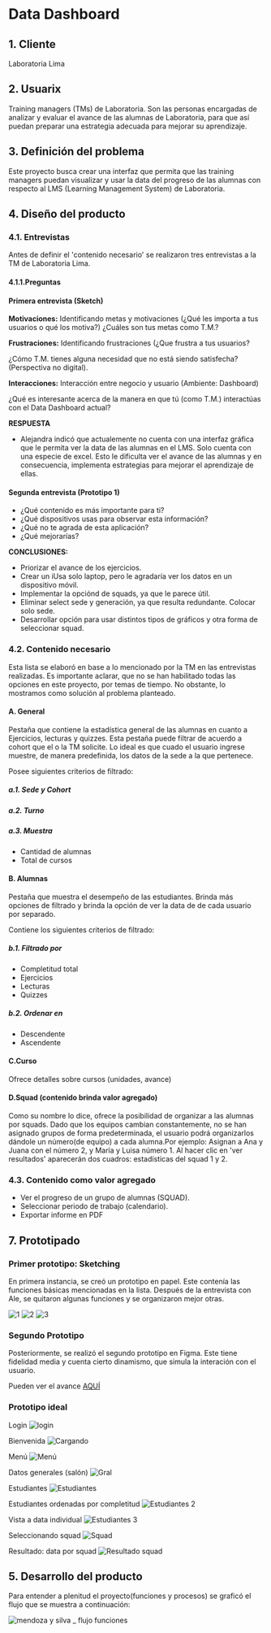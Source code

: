 # Data Dashboard

## 1. Cliente
Laboratoria Lima

## 2. Usuarix

Training managers (TMs) de Laboratoria. Son las personas encargadas de analizar
 y evaluar el avance de las alumnas de Laboratoria, para que así puedan preparar una estrategia adecuada para mejorar su aprendizaje. 

## 3. Definición del problema

Este proyecto busca crear una interfaz que permita que las training managers 
puedan visualizar y usar la data del progreso de las alumnas con respecto al
LMS (Learning Management System) de Laboratoria. 

## 4. Diseño del producto

### 4.1. Entrevistas

  Antes de definir el 'contenido necesario' se realizaron tres entrevistas a la TM de Laboratoria Lima. 

  #### 4.1.1.Preguntas

  #### Primera entrevista (Sketch)

  **Motivaciones:** Identificando metas y motivaciones (¿Qué les importa a tus usuarios o  qué los motiva?)
  ¿Cuáles son tus metas como T.M.?

  **Frustraciones:** Identificando frustraciones (¿Que frustra a tus usuarios?

  ¿Cómo T.M. tienes alguna necesidad que no está siendo satisfecha? (Perspectiva no digital).

  **Interacciones:** Interacción entre negocio y usuario (Ambiente: Dashboard)

  ¿Qué es interesante acerca de la manera en que tú (como T.M.) interactúas con el Data Dashboard actual?

  **RESPUESTA**

  * Alejandra indicó que actualemente no cuenta con una interfaz gráfica que le permita ver la data de las alumnas en el LMS. Solo cuenta con una especie de excel. Esto le dificulta ver el avance de las alumnas y en consecuencia, implementa estrategias para mejorar el aprendizaje de ellas.  

#### Segunda entrevista (Prototipo 1)
* ¿Qué contenido es más importante para ti?
* ¿Qué dispositivos usas para observar esta información?
* ¿Qué no te agrada de esta aplicación?
* ¿Qué mejorarías?

**CONCLUSIONES:**
* Priorizar el avance de los ejercicios.
* Crear un iUsa solo laptop, pero le agradaría ver los datos en un dispositivo móvil. 
* Implementar la opciónd de squads, ya que le parece útil.
* Eliminar select sede y generación, ya que resulta redundante. Colocar solo sede.
* Desarrollar opción para usar distintos tipos de gráficos y otra forma de seleccionar squad. 


### 4.2. Contenido necesario

Esta lista se elaboró en base a lo mencionado por la TM en las entrevistas realizadas. Es importante aclarar, que no se han habilitado todas las opciones en este proyecto, por temas de tiempo. No obstante, lo mostramos como solución al problema planteado.

#### A. General

Pestaña que contiene la estadística general de las alumnas en cuanto a Ejercicios, lecturas y quizzes. Esta pestaña puede filtrar de acuerdo a cohort que el o la TM solicite.
Lo ideal es que cuado el usuario ingrese muestre, de manera predefinida, los datos de la sede a la que pertenece. 


Posee siguientes criterios de filtrado:

  ##### a.1. Sede y Cohort

  ##### a.2. Turno

  ##### a.3. Muestra
  * Cantidad de alumnas
  * Total de cursos

 #### B. Alumnas

 Pestaña que muestra el desempeño de las estudiantes. Brinda más opciones de filtrado y brinda la opción de ver la data de de cada usuario por separado. 

  Contiene los siguientes criterios de filtrado:

  ##### b.1. Filtrado por

  * Completitud total
  * Ejercicios
  * Lecturas
  * Quizzes

  ##### b.2. Ordenar en

  * Descendente
  * Ascendente

 #### C.Curso

 Ofrece detalles sobre cursos (unidades, avance)

 #### D.Squad (contenido brinda valor agregado)

 Como su nombre lo dice, ofrece la posibilidad de organizar a las alumnas por squads. Dado que los equipos cambian constantemente, no se han asignado grupos de forma predeterminada, el usuario podrá organizarlos dándole un número(de equipo) a cada alumna.Por ejemplo: Asignan a Ana y Juana con el número 2, y María y Luisa número 1. Al hacer clic en 'ver resultados' aparecerán dos cuadros: estadísticas del squad 1 y 2.


### 4.3. Contenido como valor agregado

* Ver el progreso de un grupo de alumnas (SQUAD).
*  Seleccionar periodo de trabajo (calendario).
* Exportar  informe en PDF

## 7. Prototipado

### Primer prototipo: Sketching

En primera instancia, se creó un prototipo en papel. Este contenía las funciones básicas mencionadas
en la lista. Después de la entrevista con Ale, se quitaron algunas funciones y se organizaron mejor
otras.

![1](https://user-images.githubusercontent.com/39272944/41488837-571c84fe-70b3-11e8-9cd1-a4d2e13f79ad.jpg)
![2](https://user-images.githubusercontent.com/39272944/41488814-47c446ae-70b3-11e8-9b34-b6b6a087b9b7.jpg)
![3](https://user-images.githubusercontent.com/39272944/41488815-47e488ba-70b3-11e8-93ce-2e54e9ae479e.jpg)


### Segundo Prototipo

Posteriormente, se realizó el segundo prototipo en Figma. Este tiene fidelidad media y cuenta 
cierto dinamismo, que simula la interación con el usuario.

Pueden ver el avance [AQUÍ](https://marvelapp.com/177cdbf6/screen/44209192)

### Prototipo ideal
Login
![login](https://user-images.githubusercontent.com/39272944/42144312-096dfbaa-7d80-11e8-9457-a441c6fecd86.png)

Bienvenida
![Cargando](https://user-images.githubusercontent.com/39272944/42144325-1528c24a-7d80-11e8-8f46-ea84fb8eb5ca.png)

Menú
![Menú](https://user-images.githubusercontent.com/39272944/42144339-242cbdaa-7d80-11e8-9966-d767caeb80dc.png)

Datos generales (salón)
![Gral](https://user-images.githubusercontent.com/39272944/42144750-783e9a10-7d82-11e8-8774-4ae119b6fdf7.png)

Estudiantes
![Estudiantes](https://user-images.githubusercontent.com/39272944/42144359-390e8d48-7d80-11e8-9bf3-9a1b1a84d97f.png)

Estudiantes ordenadas por completitud
![Estudiantes 2](https://user-images.githubusercontent.com/39272944/42144411-82c6e4f8-7d80-11e8-9b58-74e033095622.png)

Vista a data individual
![Estudiantes 3](https://user-images.githubusercontent.com/39272944/42144427-92a0ab98-7d80-11e8-93d1-0cfda2415263.png)

Seleccionando squad
![Squad](https://user-images.githubusercontent.com/39272944/42144442-a7a22972-7d80-11e8-9bda-a5f825303592.png)

Resultado: data por squad
![Resultado squad](https://user-images.githubusercontent.com/39272944/42144450-b5fcb74e-7d80-11e8-9dbd-56dfdd44b33e.png)

## 5. Desarrollo del producto

Para entender a plenitud el proyecto(funciones y procesos) se graficó el flujo que se muestra a continuación:

![mendoza y silva _ flujo funciones](https://user-images.githubusercontent.com/39272944/41561243-f9b8a17c-730e-11e8-81cb-75d921d16891.jpg)




